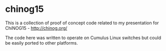 # chinog15
This is a collection of proof of concept code related to my presentation for ChiNOG15 - http://chinog.org/

The code here was written to operate on Cumulus Linux switches but could be easily ported to other platforms. 

